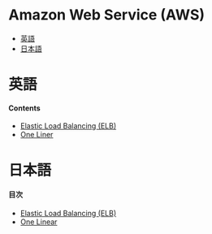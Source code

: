 # Amazon Web Service (AWS)

- [英語](#英語)
- [日本語](#日本語)

[elb]:      https://github.com/sotayamashita/knowledge/blob/master/aws/elb.md
[oneliner]: https://github.com/sotayamashita/knowledge/blob/master/aws/one-liner.md

# 英語

> 

#### Contents

- [Elastic Load Balancing (ELB)][elb]
- [One Liner][oneliner]

# 日本語

> 

#### 目次

- [Elastic Load Balancing (ELB)][elb]
- [One Linear][oneliner]


